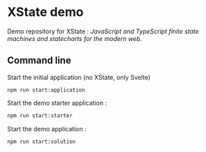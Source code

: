 # XState demo

Demo repository for XState : _JavaScript and TypeScript finite state machines and statecharts for the modern web._

## Command line

Start the initial application (no XState, only Svelte)

```
npm run start:application
```

Start the demo starter application :

```bash
npm run start:starter
```

Start the demo application :

```
npm run start:solution
```
